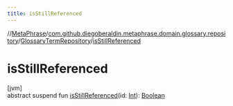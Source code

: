 ```yaml
---
title: isStillReferenced
---
```

//[MetaPhrase](../../../index.html)/[com.github.diegoberaldin.metaphrase.domain.glossary.repository](../index.html)/[GlossaryTermRepository](index.html)/[isStillReferenced](is-still-referenced.html)



# isStillReferenced



[jvm]\
abstract suspend fun [isStillReferenced](is-still-referenced.html)(id: [Int](https://kotlinlang.org/api/latest/jvm/stdlib/kotlin/-int/index.html)): [Boolean](https://kotlinlang.org/api/latest/jvm/stdlib/kotlin/-boolean/index.html)





